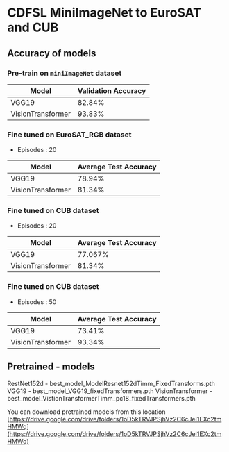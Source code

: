 # CDFSL MiniImageNet to EuroSAT and CUB

## Accuracy of models

### Pre-train on `miniImageNet` dataset


| Model             | Validation Accuracy |
|-------------------|---------------------|
| VGG19             | 82.84%              |
| VisionTransformer | 93.83%              |

### Fine tuned on EuroSAT_RGB dataset 

- Episodes : 20

| Model             | Average Test Accuracy |
|-------------------|-----------------------|
| VGG19             | 78.94%                |
| VisionTransformer | 81.34%                |

### Fine tuned on CUB dataset

- Episodes : 20

| Model             | Average Test Accuracy |
|-------------------|-----------------------|
| VGG19             | 77.067%               |
| VisionTransformer | 81.34%                |


### Fine tuned on CUB dataset

- Episodes : 50

| Model             | Average Test Accuracy |
|-------------------|-----------------------|
| VGG19             | 73.41%                |
| VisionTransformer | 93.34%                |

## Pretrained - models

RestNet152d - best_model_ModelResnet152dTimm_FixedTransforms.pth
VGG19 - best_model_VGG19_fixedTransformers.pth
VisionTransformer - best_model_VistionTransformerTimm_pc18_fixedTransformers.pth

You can download pretrained models from this location [https://drive.google.com/drive/folders/1oD5kTRVJPSjhVz2C6cJeI1EXc2tmHMWq](https://drive.google.com/drive/folders/1oD5kTRVJPSjhVz2C6cJeI1EXc2tmHMWq)